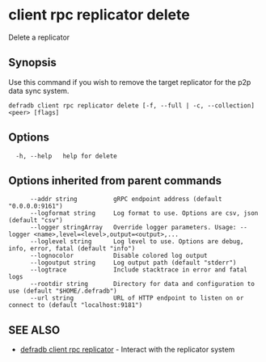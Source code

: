 # client rpc replicator delete

Delete a replicator

## Synopsis

Use this command if you wish to remove the target replicator
for the p2p data sync system.

```
defradb client rpc replicator delete [-f, --full | -c, --collection] <peer> [flags]
```

## Options

```
  -h, --help   help for delete
```

## Options inherited from parent commands

```
      --addr string          gRPC endpoint address (default "0.0.0.0:9161")
      --logformat string     Log format to use. Options are csv, json (default "csv")
      --logger stringArray   Override logger parameters. Usage: --logger <name>,level=<level>,output=<output>,...
      --loglevel string      Log level to use. Options are debug, info, error, fatal (default "info")
      --lognocolor           Disable colored log output
      --logoutput string     Log output path (default "stderr")
      --logtrace             Include stacktrace in error and fatal logs
      --rootdir string       Directory for data and configuration to use (default "$HOME/.defradb")
      --url string           URL of HTTP endpoint to listen on or connect to (default "localhost:9181")
```

## SEE ALSO

* [defradb client rpc replicator](defradb_client_rpc_replicator.md)	 - Interact with the replicator system

